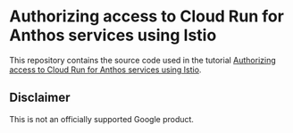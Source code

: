 # Authorizing access to Cloud Run for Anthos services using Istio

This repository contains the source code used in the tutorial
[Authorizing access to Cloud Run for Anthos services using Istio](https://cloud.google.com/solutions/authorizing-access-to-cloud-run-on-gke-services-using-istio).

## Disclaimer

This is not an officially supported Google product.
